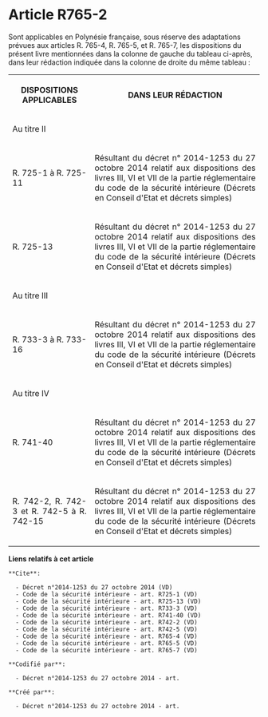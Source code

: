 # Article R765-2

Sont applicables en Polynésie française, sous réserve des adaptations prévues aux articles R. 765-4, R. 765-5, et R. 765-7,
les dispositions du présent livre mentionnées dans la colonne de gauche du tableau ci-après, dans leur rédaction indiquée
dans la colonne de droite du même tableau : 

<table>
      <tbody><tr>
        <th>

DISPOSITIONS APPLICABLES </th>
        <th>

DANS LEUR RÉDACTION </th>
      </tr>
      <tr>
        <td align="justify">

Au titre II </td>
        <td align="justify">
      </td></tr>
      <tr>
        <td align="justify">

R. 725-1 à R. 725-11 
</td>
        <td align="justify">

Résultant du décret n° 2014-1253 du 27 octobre 2014 relatif aux dispositions des livres III, VI et VII de la partie
réglementaire du code de la sécurité intérieure (Décrets en Conseil d'Etat et décrets simples) </td>
      </tr>
      <tr>
        <td align="justify">

R. 725-13 
</td>
        <td align="justify">

Résultant du décret n° 2014-1253 du 27 octobre 2014 relatif aux dispositions des livres III, VI et VII de la partie
réglementaire du code de la sécurité intérieure (Décrets en Conseil d'Etat et décrets simples) </td>
      </tr>
      <tr>
        <td align="justify">

Au titre III </td>
        <td align="justify">
      </td></tr>
      <tr>
        <td align="justify">

R. 733-3 à R. 733-16 
</td>
        <td align="justify">

Résultant du décret n° 2014-1253 du 27 octobre 2014 relatif aux dispositions des livres III, VI et VII de la partie
réglementaire du code de la sécurité intérieure (Décrets en Conseil d'Etat et décrets simples) </td>
      </tr>
      <tr>
        <td align="justify">

Au titre IV </td>
        <td align="justify">
      </td></tr>
      <tr>
        <td align="justify">

R. 741-40 
</td>
        <td align="justify">

Résultant du décret n° 2014-1253 du 27 octobre 2014 relatif aux dispositions des livres III, VI et VII de la partie
réglementaire du code de la sécurité intérieure (Décrets en Conseil d'Etat et décrets simples) </td>
      </tr>
      <tr>
        <td align="justify">

R. 742-2, R. 742-3 et R. 742-5 à R. 742-15
</td>
        <td align="justify">

Résultant du décret n° 2014-1253 du 27 octobre 2014 relatif aux dispositions des livres III, VI et VII de la partie
réglementaire du code de la sécurité intérieure (Décrets en Conseil d'Etat et décrets simples)</td>
      </tr>
    </tbody></table>

**Liens relatifs à cet article**

	**Cite**:

	  - Décret n°2014-1253 du 27 octobre 2014 (VD)
	  - Code de la sécurité intérieure - art. R725-1 (VD)
	  - Code de la sécurité intérieure - art. R725-13 (VD)
	  - Code de la sécurité intérieure - art. R733-3 (VD)
	  - Code de la sécurité intérieure - art. R741-40 (VD)
	  - Code de la sécurité intérieure - art. R742-2 (VD)
	  - Code de la sécurité intérieure - art. R742-5 (VD)
	  - Code de la sécurité intérieure - art. R765-4 (VD)
	  - Code de la sécurité intérieure - art. R765-5 (VD)
	  - Code de la sécurité intérieure - art. R765-7 (VD)

	**Codifié par**:

	  - Décret n°2014-1253 du 27 octobre 2014 - art.

	**Créé par**:

	  - Décret n°2014-1253 du 27 octobre 2014 - art.

